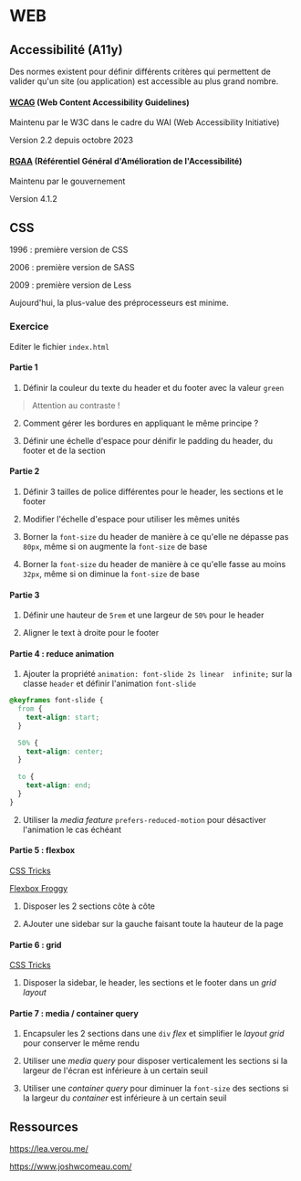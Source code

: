 # WEB 

## Accessibilité (A11y)

Des normes existent pour définir différents critères qui permettent de valider qu'un site (ou application) est accessible au plus grand nombre.

#### [WCAG](https://www.w3.org/TR/WCAG22/) (Web Content Accessibility Guidelines)

Maintenu par le W3C dans le cadre du WAI (Web Accessibility Initiative)

Version 2.2 depuis octobre 2023

#### [RGAA](https://accessibilite.numerique.gouv.fr/) (Référentiel Général d'Amélioration de l'Accessibilité)

Maintenu par le gouvernement

Version 4.1.2

## CSS

1996 : première version de CSS

2006 : première version de SASS

2009 : première version de Less

Aujourd'hui, la plus-value des préprocesseurs est minime.

### Exercice

Editer le fichier `index.html`

#### Partie 1

1. Définir la couleur du texte du header et du footer avec la valeur `green`

> Attention au contraste !

2. Comment gérer les bordures en appliquant le même principe ?

3. Définir une échelle d'espace pour dénifir le padding du header, du footer et de la section

#### Partie 2

1. Définir 3 tailles de police différentes pour le header, les sections et le footer

2. Modifier l'échelle d'espace pour utiliser les mêmes unités

3. Borner la `font-size` du header de manière à ce qu'elle ne dépasse pas `80px`, même si on augmente la `font-size` de base

4. Borner la `font-size` du header de manière à ce qu'elle fasse au moins `32px`, même si on diminue la `font-size` de base

#### Partie 3

1. Définir une hauteur de `5rem` et une largeur de `50%` pour le header

2. Aligner le text à droite pour le footer

#### Partie 4 : reduce animation

1. Ajouter la propriété `animation: font-slide 2s linear  infinite;` sur la classe `header` et définir l'animation `font-slide`

```css
@keyframes font-slide {
  from {
    text-align: start;
  }
  
  50% {
    text-align: center;
  }
  
  to {
    text-align: end;
  }
}
```

2. Utiliser la *media feature* `prefers-reduced-motion` pour désactiver l'animation le cas échéant

#### Partie 5 : flexbox

[CSS Tricks](https://css-tricks.com/snippets/css/a-guide-to-flexbox/)

[Flexbox Froggy](https://flexboxfroggy.com/)

1. Disposer les 2 sections côte à côte

2. AJouter une sidebar sur la gauche faisant toute la hauteur de la page

#### Partie 6 : grid

[CSS Tricks](https://css-tricks.com/snippets/css/complete-guide-grid/)

1. Disposer la sidebar, le header, les sections et le footer dans un *grid layout*

#### Partie 7 : media / container query

1. Encapsuler les 2 sections dans une `div` *flex* et simplifier le *layout grid* pour conserver le même rendu

2. Utiliser une *media query* pour disposer verticalement les sections si la largeur de l'écran est inférieure à un certain seuil

3. Utiliser une *container query* pour diminuer la `font-size` des sections si la largeur du *container* est inférieure à un certain seuil

## Ressources

https://lea.verou.me/

https://www.joshwcomeau.com/
